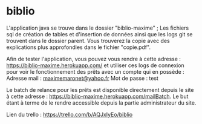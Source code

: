 # biblio

L'application java se trouve dans le dossier "biblio-maxime" ; Les fichiers sql de création de tables et d'insertion de données ainsi que les logs git se trouvent dans le dossier parent.
Vous trouverez la copie avec des explications plus approfondies dans le fichier "copie.pdf".

Afin de tester l'application, vous pouvez vous rendre à cette adresse : https://biblio-maxime.herokuapp.com/ et utiliser ces logs de connexion pour voir le fonctionnement des prêts avec un compte qui en possède :
Adresse mail : maximemaronet@yahoo.fr
Mot de passe : test

Le batch de relance pour les prêts est disponible directement depuis le site à cette adresse : https://biblio-maxime.herokuapp.com/mailBatch. Le but étant à terme de le rendre accessible depuis la partie administrateur du site.

Lien du trello : https://trello.com/b/AQJxIyEo/biblio
